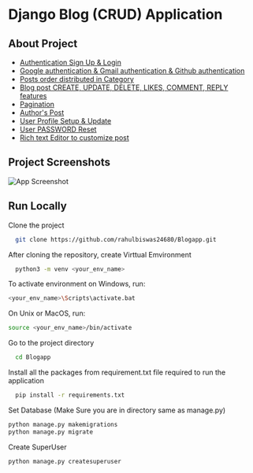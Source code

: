 
# Django Blog (CRUD) Application




## About Project

- [Authentication Sign Up & Login]()
- [Google authentication & Gmail authentication & Github authentication]()
- [Posts order distributed in Category]()
- [Blog post CREATE, UPDATE, DELETE, LIKES, COMMENT, REPLY features]()
- [Pagination]()
- [Author's Post]()
- [User Profile Setup & Update]()
- [User PASSWORD Reset]()
- [Rich text Editor to customize post](https://ckeditor.com/ckeditor-5/)


## Project Screenshots

![App Screenshot](https://via.placeholder.com/468x300?text=App+Screenshot+Here)


## Run Locally

Clone the project

```bash
  git clone https://github.com/rahulbiswas24680/Blogapp.git
```

After cloning the repository, create Virttual Emvironment

```bash
  python3 -m venv <your_env_name>
```

To activate environment on Windows, run:

```bash
<your_env_name>\Scripts\activate.bat
```
On Unix or MacOS, run:

```bash
source <your_env_name>/bin/activate
```

Go to the project directory
```bash
  cd Blogapp
```

Install all the packages from requirement.txt file required to run the application

```bash
  pip install -r requirements.txt
```

Set Database (Make Sure you are in directory same as manage.py)

```bash
python manage.py makemigrations
python manage.py migrate
```

Create SuperUser

```bash
python manage.py createsuperuser
```
